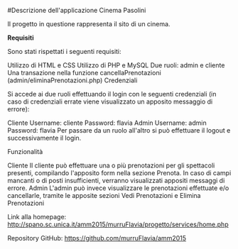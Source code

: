 #Descrizione dell'applicazione Cinema Pasolini

Il progetto in questione rappresenta il sito di un cinema.

**Requisiti**

Sono stati rispettati i seguenti requisiti:

Utilizzo di HTML e CSS
Utilizzo di PHP e MySQL
Due ruoli: admin e cliente
Una transazione nella funzione cancellaPrenotazioni (admin/eliminaPrenotazioni.php)
Credenziali

Si accede ai due ruoli effettuando il login con le seguenti credenziali (in caso di credenziali errate viene visualizzato un apposito messaggio di errore):

Cliente
Username: cliente
Password: flavia
Admin
Username: admin
Password: flavia
Per passare da un ruolo all'altro si può effettuare il logout e successivamente il login.

Funzionalità

Cliente
Il cliente può effettuare una o più prenotazioni per gli spettacoli presenti, compilando l'apposito form nella sezione Prenota.
In caso di campi mancanti o di posti insufficienti, verranno visualizzati appositi messaggi di errore.
Admin
L'admin può invece visualizzare le prenotazioni effettuate e/o cancellarle, tramite le apposite sezioni Vedi Prenotazioni e Elimina Prenotazioni

Link alla homepage:
http://spano.sc.unica.it/amm2015/murruFlavia/progetto/services/home.php

Repository GitHub:
https://github.com/murruFlavia/amm2015
